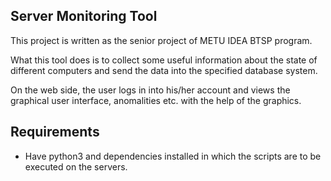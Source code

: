## Server Monitoring Tool

This project is written as the senior project of METU IDEA BTSP program.

What this tool does is to collect some useful information about the state of different computers and send the data into the specified database system.

On the web side, the user logs in into his/her account and views the graphical user interface, anomalities etc. with the help of the graphics.


## Requirements

* Have python3 and dependencies installed in which the scripts are to be executed on the servers.

